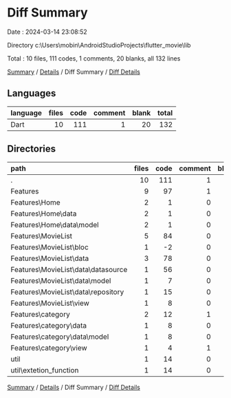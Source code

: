 # Diff Summary

Date : 2024-03-14 23:08:52

Directory c:\\Users\\mobin\\AndroidStudioProjects\\flutter_movie\\lib

Total : 10 files,  111 codes, 1 comments, 20 blanks, all 132 lines

[Summary](results.md) / [Details](details.md) / Diff Summary / [Diff Details](diff-details.md)

## Languages
| language | files | code | comment | blank | total |
| :--- | ---: | ---: | ---: | ---: | ---: |
| Dart | 10 | 111 | 1 | 20 | 132 |

## Directories
| path | files | code | comment | blank | total |
| :--- | ---: | ---: | ---: | ---: | ---: |
| . | 10 | 111 | 1 | 20 | 132 |
| Features | 9 | 97 | 1 | 17 | 115 |
| Features\\Home | 2 | 1 | 0 | 0 | 1 |
| Features\\Home\\data | 2 | 1 | 0 | 0 | 1 |
| Features\\Home\\data\\model | 2 | 1 | 0 | 0 | 1 |
| Features\\MovieList | 5 | 84 | 0 | 15 | 99 |
| Features\\MovieList\\bloc | 1 | -2 | 0 | 0 | -2 |
| Features\\MovieList\\data | 3 | 78 | 0 | 15 | 93 |
| Features\\MovieList\\data\\datasource | 1 | 56 | 0 | 7 | 63 |
| Features\\MovieList\\data\\model | 1 | 7 | 0 | 3 | 10 |
| Features\\MovieList\\data\\repository | 1 | 15 | 0 | 5 | 20 |
| Features\\MovieList\\view | 1 | 8 | 0 | 0 | 8 |
| Features\\category | 2 | 12 | 1 | 2 | 15 |
| Features\\category\\data | 1 | 8 | 0 | 1 | 9 |
| Features\\category\\data\\model | 1 | 8 | 0 | 1 | 9 |
| Features\\category\\view | 1 | 4 | 1 | 1 | 6 |
| util | 1 | 14 | 0 | 3 | 17 |
| util\\extetion_function | 1 | 14 | 0 | 3 | 17 |

[Summary](results.md) / [Details](details.md) / Diff Summary / [Diff Details](diff-details.md)